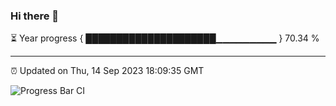 ### Hi there 👋

⏳ Year progress { █████████████████████▁▁▁▁▁▁▁▁▁ } 70.34 %

---

⏰ Updated on Thu, 14 Sep 2023 18:09:35 GMT

![Progress Bar CI](https://github.com/Shyam-Makwana/GitHub-Actions-Demo/workflows/Progress%20Bar%20CI/badge.svg)
